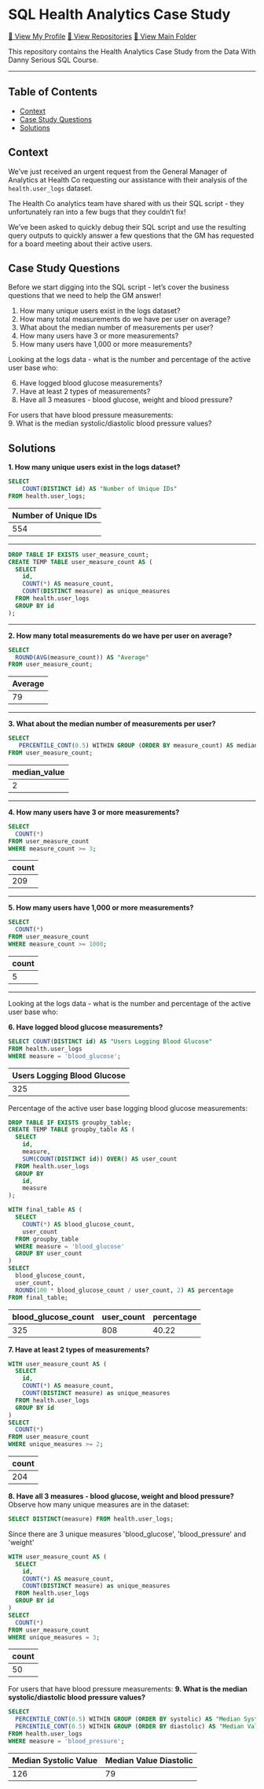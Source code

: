 # SQL Health Analytics Case Study
[🍦 View My Profile](https://github.com/chris-minsik-son)
[🍰 View Repositories](https://github.com/chris-minsik-son?tab=repositories)
[🍨 View Main Folder](https://github.com/chris-minsik-son/SQL-Code)

This repository contains the Health Analytics Case Study from the Data With Danny Serious SQL Course.

---

## Table of Contents
  - [Context](#context)
  - [Case Study Questions](#case-study-questions)
  - [Solutions](#solutions)

## Context
We’ve just received an urgent request from the General Manager of Analytics at Health Co requesting our assistance with their analysis of the ```health.user_logs``` dataset.

The Health Co analytics team have shared with us their SQL script - they unfortunately ran into a few bugs that they couldn’t fix!

We’ve been asked to quickly debug their SQL script and use the resulting query outputs to quickly answer a few questions that the GM has requested for a board meeting about their active users.


## Case Study Questions
Before we start digging into the SQL script - let’s cover the business questions that we need to help the GM answer!

1. How many unique users exist in the logs dataset?
2. How many total measurements do we have per user on average?
3. What about the median number of measurements per user?
4. How many users have 3 or more measurements?
5. How many users have 1,000 or more measurements?

Looking at the logs data - what is the number and percentage of the active user base who:

6. Have logged blood glucose measurements?
7. Have at least 2 types of measurements?
8. Have all 3 measures - blood glucose, weight and blood pressure?

For users that have blood pressure measurements: <br />
9. What is the median systolic/diastolic blood pressure values?

## Solutions
**1. How many unique users exist in the logs dataset?**
```sql
SELECT
    COUNT(DISTINCT id) AS "Number of Unique IDs"
FROM health.user_logs;
```

| Number of Unique IDs |
|----------------------|
|                  554 |

---

```sql
DROP TABLE IF EXISTS user_measure_count;
CREATE TEMP TABLE user_measure_count AS (
  SELECT
    id,
    COUNT(*) AS measure_count,
    COUNT(DISTINCT measure) as unique_measures
  FROM health.user_logs
  GROUP BY id
);
```

---

**2. How many total measurements do we have per user on average?**
```sql
SELECT
  ROUND(AVG(measure_count)) AS "Average"
FROM user_measure_count;
```

| Average |
|---------|
|      79 |

---

**3. What about the median number of measurements per user?**
```sql
SELECT 
   PERCENTILE_CONT(0.5) WITHIN GROUP (ORDER BY measure_count) AS median_value 
FROM user_measure_count;
```

| median_value |
|--------------|
|            2 |


---

**4. How many users have 3 or more measurements?**
```sql
SELECT
  COUNT(*)
FROM user_measure_count
WHERE measure_count >= 3;
```

| count |
|-------|
|   209 |

---

**5. How many users have 1,000 or more measurements?**
```sql
SELECT
  COUNT(*)
FROM user_measure_count
WHERE measure_count >= 1000;
```

| count |
|-------|
|     5 |

---

Looking at the logs data - what is the number and percentage of the active user base who:

**6. Have logged blood glucose measurements?**
```sql
SELECT COUNT(DISTINCT id) AS "Users Logging Blood Glucose"
FROM health.user_logs
WHERE measure = 'blood_glucose';
```

| Users Logging Blood Glucose |
|-----------------------------|
|                         325 |

Percentage of the active user base logging blood glucose measurements:
```sql
DROP TABLE IF EXISTS groupby_table;
CREATE TEMP TABLE groupby_table AS (
  SELECT
    id,
    measure,
    SUM(COUNT(DISTINCT id)) OVER() AS user_count
  FROM health.user_logs
  GROUP BY
    id,
    measure
);
```

```sql
WITH final_table AS (
  SELECT
    COUNT(*) AS blood_glucose_count,
    user_count
  FROM groupby_table
  WHERE measure = 'blood_glucose'
  GROUP BY user_count
)
SELECT
  blood_glucose_count,
  user_count,
  ROUND(100 * blood_glucose_count / user_count, 2) AS percentage
FROM final_table;
```

| blood_glucose_count | user_count | percentage |
|---------------------|------------|------------|
|                 325 |        808 |      40.22 |

**7. Have at least 2 types of measurements?**
```sql
WITH user_measure_count AS (
  SELECT
    id,
    COUNT(*) AS measure_count,
    COUNT(DISTINCT measure) as unique_measures
  FROM health.user_logs
  GROUP BY id
)
SELECT
  COUNT(*)
FROM user_measure_count
WHERE unique_measures >= 2;
```

| count |
|-------|
|   204 |

**8. Have all 3 measures - blood glucose, weight and blood pressure?**
Observe how many unique measures are in the dataset:
```sql
SELECT DISTINCT(measure) FROM health.user_logs;
```
Since there are 3 unique measures 'blood_glucose', 'blood_pressure' and 'weight'
```sql
WITH user_measure_count AS (
  SELECT
    id,
    COUNT(*) AS measure_count,
    COUNT(DISTINCT measure) as unique_measures
  FROM health.user_logs
  GROUP BY id
)
SELECT
  COUNT(*)
FROM user_measure_count
WHERE unique_measures = 3;
```

| count |
|-------|
|    50 |

For users that have blood pressure measurements:
**9. What is the median systolic/diastolic blood pressure values?**
```sql
SELECT
  PERCENTILE_CONT(0.5) WITHIN GROUP (ORDER BY systolic) AS "Median Systolic Value",
  PERCENTILE_CONT(0.5) WITHIN GROUP (ORDER BY diastolic) AS "Median Value Diastolic"
FROM health.user_logs
WHERE measure = 'blood_pressure';
```

| Median Systolic Value | Median Value Diastolic |
|-----------------------|------------------------|
|                   126 |                     79 |